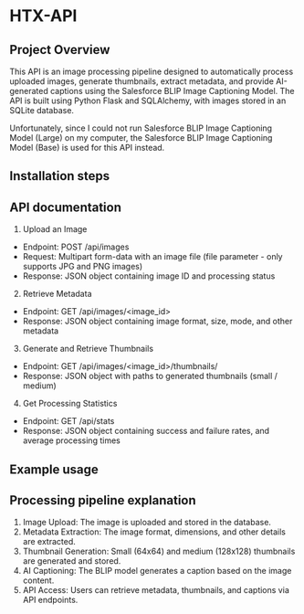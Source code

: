 # HTX-API

## Project Overview
This API is an image processing pipeline designed to automatically process uploaded images, generate thumbnails, extract metadata, and provide AI-generated captions using the Salesforce BLIP Image Captioning Model. The API is built using Python Flask and SQLAlchemy, with images stored in an SQLite database. 

Unfortunately, since I could not run Salesforce BLIP Image Captioning Model (Large) on my computer, the Salesforce BLIP Image Captioning Model (Base) is used for this API instead.

## Installation steps


## API documentation
1. Upload an Image

- Endpoint: POST /api/images
- Request: Multipart form-data with an image file (file parameter - only supports JPG and PNG images)
- Response: JSON object containing image ID and processing status

2. Retrieve Metadata

- Endpoint: GET /api/images/<image_id>
- Response: JSON object containing image format, size, mode, and other metadata

3. Generate and Retrieve Thumbnails

- Endpoint: GET /api/images/<image_id>/thumbnails/<size>
- Response: JSON object with paths to generated thumbnails (small / medium)

4. Get Processing Statistics

- Endpoint: GET /api/stats
- Response: JSON object containing success and failure rates, and average processing times

## Example usage


## Processing pipeline explanation
1. Image Upload: The image is uploaded and stored in the database.
2. Metadata Extraction: The image format, dimensions, and other details are extracted.
3. Thumbnail Generation: Small (64x64) and medium (128x128) thumbnails are generated and stored.
4. AI Captioning: The BLIP model generates a caption based on the image content.
5. API Access: Users can retrieve metadata, thumbnails, and captions via API endpoints.
